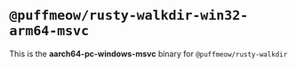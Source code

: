 # `@puffmeow/rusty-walkdir-win32-arm64-msvc`

This is the **aarch64-pc-windows-msvc** binary for `@puffmeow/rusty-walkdir`
